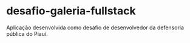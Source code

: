# desafio-galeria-fullstack
Aplicação desenvolvida como desafio de desenvolvedor da defensoria pública do Piauí.
